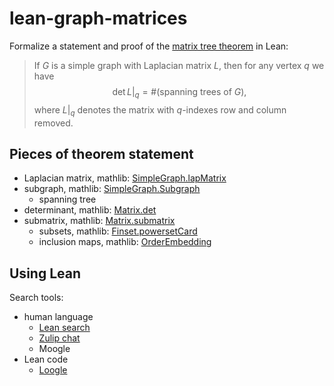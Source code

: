 # lean-graph-matrices

Formalize a statement and proof of the [matrix tree theorem](https://en.wikipedia.org/wiki/Kirchhoff%27s_theorem) in Lean:

> If $G$ is a simple graph with Laplacian matrix $L$, then for any vertex $q$ we have
> $$
> \det L |_q = \#(\text{spanning trees of }G),
> $$
> where $L |_q$ denotes the matrix with $q$-indexes row and column removed.

## Pieces of theorem statement

- Laplacian matrix, mathlib: [SimpleGraph.lapMatrix](https://leanprover-community.github.io/mathlib4_docs/Mathlib/Combinatorics/SimpleGraph/LapMatrix.html#SimpleGraph.lapMatrix)
- subgraph, mathlib: [SimpleGraph.Subgraph](https://leanprover-community.github.io/mathlib4_docs/Mathlib/Combinatorics/SimpleGraph/Subgraph.html#SimpleGraph.Subgraph)
  - spanning tree
- determinant, mathlib: [Matrix.det](https://leanprover-community.github.io/mathlib4_docs/Mathlib/LinearAlgebra/Matrix/Determinant/Basic.html#Matrix.det)
- submatrix, mathlib: [Matrix.submatrix](https://leanprover-community.github.io/mathlib4_docs/Mathlib/Data/Matrix/Defs.html#Matrix.submatrix)
  - subsets, mathlib: [Finset.powersetCard](https://leanprover-community.github.io/mathlib4_docs/Mathlib/Data/Finset/Powerset.html#Finset.powersetCard)
  - inclusion maps, mathlib: [OrderEmbedding](https://leanprover-community.github.io/mathlib4_docs/Mathlib/Order/Hom/Basic.html#OrderEmbedding)




## Using Lean

Search tools:

- human language
  - [Lean search](https://leansearch.net/)
  - [Zulip chat](https://leanprover.zulipchat.com)
  - Moogle
- Lean code
  - [Loogle](https://loogle.lean-lang.org/)